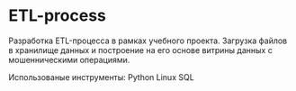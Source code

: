 # ETL-process

Разработка ETL-процесса в рамках учебного проекта.
Загрузка файлов в хранилище данных и построение на его основе витрины данных с мошенническими операциями.

Использованые инструменты:
Python
Linux
SQL
